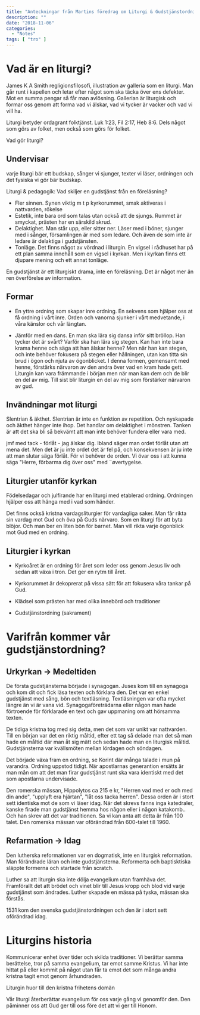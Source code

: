 ```yaml
---
title: "Anteckningar från Martins föredrag om Liturgi & Gudstjänstordning"
description: ""
date: "2018-11-06"
categories:
  - "Notes"
tags: [ "tro" ]
---
```


# Vad är en liturgi?

James K A Smith regligionsfilosofi, illustration av galleria som en liturgi. Man går runt i kapellen och letar efter något som ska täcka över ens defekter. Mot en summa pengar så får man avlösning. Gallerian är liturgisk och formar oss genom att forma vad vi älskar, vad vi tycker är vacker och vad vi vill ha.

Liturgi betyder ordagrant folktjänst. Luk 1:23, Fil 2:17, Heb 8:6. Dels något som görs av folket, men också som görs för folket.

Vad gör liturgi?

## Undervisar
varje liturgi bär ett budskap, sånger vi sjunger, texter vi läser, ordningen och det fysiska vi gör bär budskap.

Liturgi & pedagogik: Vad skiljer en gudstjänst från en föreläsning?

* Fler sinnen. Synen viktig m t p kyrkorummet, smak aktiveras i nattvarden, rökelse
* Estetik, inte bara ord som talas utan också att de sjungs. Rummet är smyckat, prästen har en särskild skrud.
* Delaktighet. Man står upp, eller sitter ner. Läser med i böner, sjunger med i sånger, församlingen är med som ledare. Och även de som inte är ledare är delaktiga i gudstjänsten.
* Tonläge. Det finns något av vördnad i liturgin. En vigsel i rådhuset har på ett plan samma innehåll som en vigsel i kyrkan. Men i kyrkan finns ett djupare mening och ett annat tonläge.

En gudstjänst är ett liturgiskt drama, inte en föreläsning. Det är något mer än ren överförelse av information.

## Formar

* En yttre ordning som skapar inre ordning. En sekvens som hjälper oss at få ordning i vårt inre. Orden och vanorna sjunker i vårt medvetande, i våra känslor och vår längtan.

* Jämför med en dans. En man ska lära sig dansa inför sitt bröllop. Han tycker det är svårt? Varför ska han lära sig stegen. Kan han inte bara krama henne och säga att han älskar henne? Men när han kan stegen, och inte behöver fokusera på stegen eller hållningen, utan kan titta sin brud i ögon och njuta av ögonblicket. I denna formen, gemensamt med henne, förstärks närvaron av den andra över vad en kram hade gett. Liturgin kan vara främmande i början men när man kan dem och de blir en del av mig. Till sist blir liturgin en del av mig som förstärker närvaron av gud.

## Invändningar mot liturgi

Slentrian & äkthet. Slentrian är inte en funktion av repetition. Och nyskapade och äkthet hänger inte ihop. Det handlar om delaktighet i mönstren. Tanken är att det ska bli så bekvämt att man inte behöver fundera eller vara med.

jmf med tack - förlåt - jag älskar dig. Ibland säger man ordet förlåt utan att mena det. Men det är ju inte ordet det är fel på, och konsekvensen är ju inte att man slutar säga förlåt. För vi behöver de orden. Vi övar oss i att kunna säga "Herre, förbarma dig över oss" med ¨øvertygelse.

## Liturgier utanför kyrkan

Födelsedagar och julfirande har en liturgi med etablerad ordning. Ordningen hjälper oss att hänga med i vad som händer.

Det finns också kristna vardagsliturgier för vardagliga saker. Man får rikta sin vardag mot Gud och öva på Guds närvaro. Som en liturgi för att byta blöjor. Och man ber en liten bön för barnet. Man vill rikta varje ögonblick mot Gud med en ordning.

## Liturgier i kyrkan

* Kyrkoåret är en ordning för året som leder oss genom Jesus liv och sedan att växa i tron. Det ger en rytm till året.

* Kyrkorummet är dekoprerat på vissa sätt för att fokusera våra tankar på Gud.

* Klädsel som prästen har med olika innebörd och traditioner

* Gudstjänstordning (sakrament)

# Varifrån kommer vår gudstjänstordning?

## Urkyrkan -> Medeltiden

De första gudstjänsterna började i synagogan. Juses kom till en synagoga och kom dit och fick läsa texten och förklara den. Det var en enkel gudstjänst med sång, bön och textläsning. Textläsningen var ofta mycket längre än vi är vana vid. Synagogaföreträdarna eller någon man hade förtroende för förklarade en text och gav uppmaning om att hörsamma texten.

De tidiga kristna tog med sig detta, men det som var unikt var nattvarden. Till en början var det en riktig måltid, efter ett tag så delade man det så man hade en måltid där man åt sig mätt och sedan hade man en liturgisk måltid. Gudstjänsterna var kvällsmöten mellan lördagen och söndagen.

Det började växa fram en ordning, se Korint där många talade i mun på varandra. Ordning uppstod tidigt. När apostlarnas generantion ersätts är man mån om att det man firar gudstjänst runt ska vara identiskt med det som apostlarna undervisade.

Den romerska mässan, Hippolytos ca 215 e kr, "Herren vad med er och med din ande", "upplyft era hjärtan", "låt oss tacka herren". Dessa orden är i stort sett identiska mot de som vi läser idag. När det skrevs fanns inga katedraler, kanske firade man gudstjänst hemma hos någon eller i någon katakomb.. Och han skrev att det var traditionen. Sa vi kan anta att detta är från 100 talet. Den romerska mässan var oförändrad från 600-talet till 1960.

## Refarmation -> Idag

Den lutherska reformationen var en dogmatisk, inte en liturgisk reformation. Man förändrade läran och inte gudstjänsterna. Reformerta och baptisktiska släppte formerna och startade från scratch.

Luther sa att liturgin ska inte dölja evangelium utan framhäva det. Framförallt det att brödet och vinet blir till Jesus kropp och blod vid varje gudstjänst som ändrades. Luther skapade en mässa på tyska, mässan ska förstås.

1531 kom den svenska gudstjänstordningen och den är i stort sett oförändrad idag.

# Liturgins historia

Kommunicerar enhet över tider och skilda traditioner. Vi berättar samma berättelse, tror på samma evangelium, tar emot samme Kristus. Vi har inte hittat på eller kommit på något utan får ta emot det som många andra kristna tagit emot genom århundraden.

Liturgin huor till den kristna frihetens domän

Vår liturgi återberättar evangelium för oss varje gång vi genomför den. Den påminner oss att Gud ger till oss före det att vi ger till Honom.

